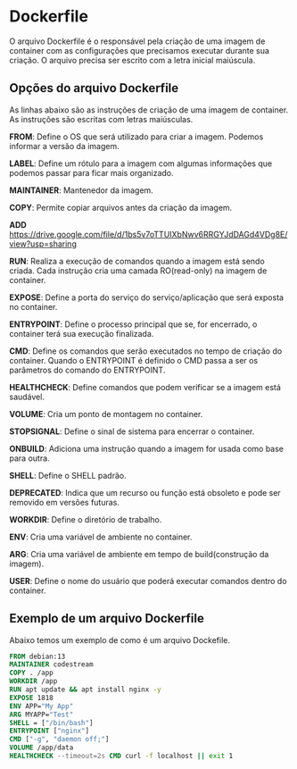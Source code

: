 # Dockerfile

O arquivo Dockerfile é o responsável pela criação de uma imagem de container com as configurações que precisamos executar durante sua criação. O arquivo precisa ser escrito com a letra inicial maiúscula.

## Opções do arquivo Dockerfile

As linhas abaixo são as instruções de criação de uma imagem de container. As instruções são escritas com letras maiúsculas.

**FROM**: Define o OS que será utilizado para criar a imagem. Podemos informar a versão da imagem.

**LABEL**: Define um rótulo para a imagem com algumas informações que podemos passar para ficar mais organizado.

**MAINTAINER**: Mantenedor da imagem.

**COPY**: Permite copiar arquivos antes da criação da imagem.

**ADD** https://drive.google.com/file/d/1bs5v7oTTUIXbNwv6RRGYJdDAGd4VDg8E/view?usp=sharing

**RUN**: Realiza a execução de comandos quando a imagem está sendo criada. Cada instrução cria uma camada RO(read-only) na imagem de container.

**EXPOSE**: Define a porta do serviço do serviço/aplicação que será exposta no container.

**ENTRYPOINT**: Define o processo principal que se, for encerrado, o container terá sua execução finalizada.

**CMD**: Define os comandos que serão executados no tempo de criação do container. Quando o ENTRYPOINT é definido o CMD passa a ser os parâmetros do comando do ENTRYPOINT.

**HEALTHCHECK**: Define comandos que podem verificar se a imagem está saudável.

**VOLUME**: Cria um ponto de montagem no container.

**STOPSIGNAL**: Define o sinal de sistema para encerrar o container.

**ONBUILD**: Adiciona uma instrução quando a imagem for usada como base para outra.

**SHELL**: Define o SHELL padrão.

**DEPRECATED**: Indica que um recurso ou função está obsoleto e pode ser removido em versões futuras.

**WORKDIR**: Define o diretório de trabalho.

**ENV**: Cria uma variável de ambiente no container.

**ARG**: Cria uma variável de ambiente em tempo de build(construção da imagem).

**USER**: Define o nome do usuário que poderá executar comandos dentro do container.

## Exemplo de um arquivo Dockerfile

Abaixo temos um exemplo de como é um arquivo Dockefile.

```dockerfile
FROM debian:13
MAINTAINER codestream
COPY . /app
WORKDIR /app
RUN apt update && apt install nginx -y
EXPOSE 1818
ENV APP="My App"
ARG MYAPP="Test"
SHELL = ["/bin/bash"]
ENTRYPOINT ["nginx"]
CMD ["-g", "daemon off;"]
VOLUME /app/data
HEALTHCHECK --timeout=2s CMD curl -f localhost || exit 1
```
